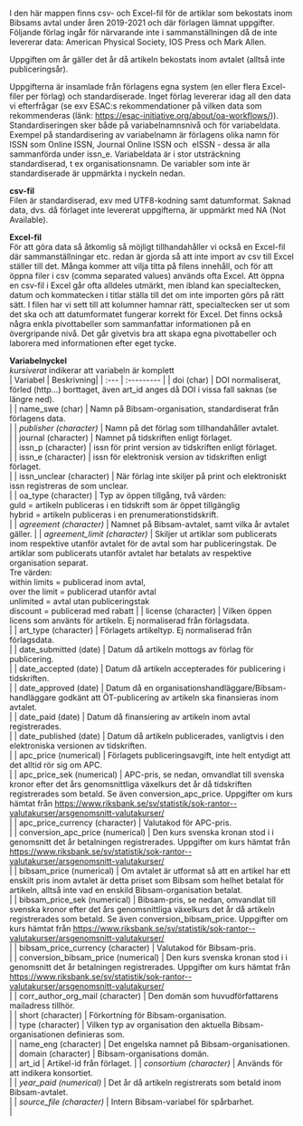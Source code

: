 I den här mappen finns csv- och Excel-fil för de artiklar som bekostats inom Bibsams avtal under åren 2019-2021 och där förlagen lämnat uppgifter. Följande förlag ingår för närvarande inte i sammanställningen då de inte levererar data: American Physical Society, IOS Press och Mark Allen. 

Uppgiften om år gäller det år då artikeln bekostats inom avtalet (alltså inte publiceringsår).

Uppgifterna är insamlade från förlagens egna system (en eller flera Excel-filer per förlag) och standardiserade. Inget förlag levererar idag all den data vi efterfrågar (se exv ESAC:s rekommendationer på vilken data som rekommenderas (länk: https://esac-initiative.org/about/oa-workflows/)). Standardiseringen sker både på variabelnamnsnivå och för variabeldata. Exempel på standardisering av variabelnamn är förlagens olika namn för ISSN som Online ISSN, Journal Online ISSN och  eISSN - dessa är alla sammanförda under issn_e. Variabeldata är i stor utsträckning standardiserad, t ex organisationsnamn. De variabler som inte är standardiserade är uppmärkta i nyckeln nedan.

**csv-fil**<br>
Filen är standardiserad, exv med UTF8-kodning samt datumformat. Saknad data, dvs. då förlaget inte levererat uppgifterna, är uppmärkt med NA (Not Available).

**Excel-fil**<br>
För att göra data så åtkomlig så möjligt tillhandahåller vi också en Excel-fil där sammanställningar etc. redan är gjorda så att inte import av csv till Excel ställer till det. Många kommer att vilja titta på filens innehåll, och för att öppna filer i csv (comma separated values) används ofta Excel. Att öppna en csv-fil i Excel går ofta alldeles utmärkt, men ibland kan specialtecken, datum och kommatecken i titlar ställa till det om inte importen görs på rätt sätt. I filen har vi sett till att kolumner hamnar rätt, specialtecken ser ut som det ska och att datumformatet fungerar korrekt för Excel. Det finns också några enkla pivottabeller som sammanfattar informationen på en övergripande nivå. Det går givetvis bra att skapa egna pivottabeller och laborera med informationen efter eget tycke.

**Variabelnyckel** <br>
*kursiverat* indikerar att variabeln är komplett<br>
| Variabel | Beskrivning|
| :--- | :--------- |
| doi (char) | DOI normaliserat, förled (http…) borttaget, även art_id anges då DOI i vissa fall saknas (se längre ned).<br>|
| name_swe (char) | Namn på Bibsam-organisation, standardiserat från förlagens data.<br> |
| *publisher (character)* | Namn på det förlag som tillhandahåller avtalet.<br> |
| journal (character) | Namnet på tidskriften enligt förlaget.<br> |
| issn_p (character) | issn för print version av tidskriften enligt förlaget.<br> |
| issn_e (character) | issn för elektronisk version av tidskriften enligt förlaget.<br> |
| issn_unclear (character) | När förlag inte skiljer på print och elektroniskt issn registreras de som unclear.<br> |
| oa_type (character) | Typ av öppen tillgång, två värden: <br> guld = artikeln publiceras i en tidskrift som är öppet tillgänglig <br> hybrid = artikeln publiceras i en prenumerationstidskrift.<br> |
| *agreement (character)* | Namnet på Bibsam-avtalet, samt vilka år avtalet gäller. |
| *agreement_limit (character)* | Skiljer ut artiklar som publicerats inom respektive utanför avtalet för de avtal som har publiceringstak. De artiklar som publicerats utanför avtalet har betalats av respektive organisation separat. <br> Tre värden: <br> within limits = publicerad inom avtal, <br> over the limit = publicerad utanför avtal <br> unlimited = avtal utan publiceringstak <br> discount = publicerad med rabatt |
| license (character) | Vilken öppen licens som använts för artikeln. Ej normaliserad från förlagsdata.<br> |
| art_type (character) | Förlagets artikeltyp. Ej normaliserad från förlagsdata.<br> |
| date_submitted (date) | Datum då artikeln mottogs av förlag för publicering.<br> |
| date_accepted (date) | Datum då artikeln accepterades för publicering i tidskriften.<br> |
| date_approved (date) | Datum då en organisationshandläggare/Bibsam-handläggare godkänt att ÖT-publicering av artikeln ska finansieras inom avtalet.<br> |
| date_paid (date) | Datum då finansiering av artikeln inom avtal registrerades.<br> |
| date_published (date) | Datum då artikeln publicerades, vanligtvis i den elektroniska versionen av tidskriften.<br> |
| apc_price (numerical) | Förlagets publiceringsavgift, inte helt entydigt att det alltid rör sig om APC.<br> |
| apc_price_sek (numerical) | APC-pris, se nedan, omvandlat till svenska kronor efter det års genomsnittliga växelkurs det år då tidskriften registrerades som betald. Se även conversion_apc_price. Uppgifter om kurs hämtat från https://www.riksbank.se/sv/statistik/sok-rantor--valutakurser/arsgenomsnitt-valutakurser/<br> |
| apc_price_currency (character) | Valutakod för APC-pris.<br> |
| conversion_apc_price (numerical) | Den kurs svenska kronan stod i i genomsnitt det år betalningen registrerades. Uppgifter om kurs hämtat från https://www.riksbank.se/sv/statistik/sok-rantor--valutakurser/arsgenomsnitt-valutakurser/<br> |
| bibsam_price (numerical) | Om avtalet är utformat så att en artikel har ett enskilt pris inom avtalet är detta priset som Bibsam som helhet betalat för artikeln, alltså inte vad en enskild Bibsam-organisation betalat.<br> |
| bibsam_price_sek (numerical) | Bibsam-pris, se nedan, omvandlat till svenska kronor efter det års genomsnittliga växelkurs det år då artikeln registrerades som betald. Se även conversion_bibsam_price. Uppgifter om kurs hämtat från https://www.riksbank.se/sv/statistik/sok-rantor--valutakurser/arsgenomsnitt-valutakurser/<br> |
| bibsam_price_currency (character) | Valutakod för Bibsam-pris.<br> |
| conversion_bibsam_price (numerical) | Den kurs svenska kronan stod i i genomsnitt det år betalningen registrerades. Uppgifter om kurs hämtat från https://www.riksbank.se/sv/statistik/sok-rantor--valutakurser/arsgenomsnitt-valutakurser/<br> |
| corr_author_org_mail (character) | Den domän som huvudförfattarens mailadress tillhör.<br> |
| short (character) | Förkortning för Bibsam-organisation.<br> |
| type (character) | Vilken typ av organisation den aktuella Bibsam-organisationen definieras som.<br> |
| name_eng (character) | Det engelska namnet på Bibsam-organisationen.<br> |
| domain (character) | Bibsam-organisations domän.<br> |
| art_id | Artikel-id från förlaget. |
| *consortium (character)* | Används för att indikera konsortiet.<br> |
| *year_paid (numerical)* | Det år då artikeln registrerats som betald inom Bibsam-avtalet.<br> |
| *source_file (character)* | Intern Bibsam-variabel för spårbarhet.<br> |
